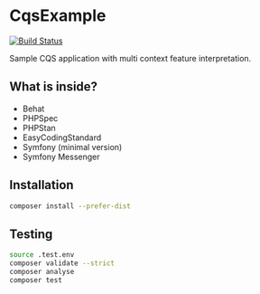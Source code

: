 # CqsExample
[![Build Status](https://travis-ci.com/lchrusciel/CqsExample.svg?token=cTZwsneSCKxJFLqtmGSW&branch=master)](https://travis-ci.com/lchrusciel/CqsExample)

Sample CQS application with multi context feature interpretation.

## What is inside?
* Behat
* PHPSpec
* PHPStan
* EasyCodingStandard
* Symfony (minimal version)
* Symfony Messenger

## Installation

```bash
composer install --prefer-dist
```

## Testing

```bash
source .test.env
composer validate --strict
composer analyse
composer test
```
